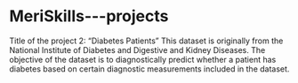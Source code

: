 # MeriSkills---projects
Title of the project 2: “Diabetes Patients”    This dataset is originally from the National Institute of Diabetes and Digestive and Kidney Diseases. The objective of the dataset is to diagnostically predict whether a patient has diabetes based on certain diagnostic measurements included in the dataset. 

